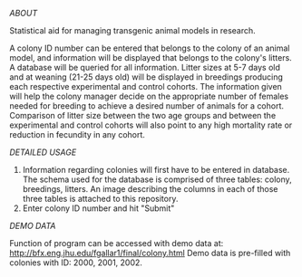 *ABOUT*

Statistical aid for managing transgenic animal models in research.  

A colony ID number can be entered that belongs to the colony of an animal model, and information will be displayed that belongs to the colony's litters.  A database will be queried for all information.  Litter sizes at 5-7 days old and at weaning (21-25 days old) will be displayed in breedings producing each respective experimental and control cohorts. The information given will help the colony manager decide on the appropriate number of females needed for breeding to achieve a desired number of animals for a cohort.  Comparison of litter size between the two age groups and between the experimental and control cohorts will also point to any high mortality rate or reduction in fecundity in any cohort.

*DETAILED USAGE*

1.  Information regarding colonies will first have to be entered in database.  The schema used for the database is comprised of three tables: colony, breedings, litters.  An image describing the columns in each of those three tables is attached to this repository.  
2.  Enter colony ID number and hit "Submit"

*DEMO DATA*

Function of program can be accessed with demo data at: http://bfx.eng.jhu.edu/fgallar1/final/colony.html
Demo data is pre-filled with colonies with ID: 2000, 2001, 2002.  
